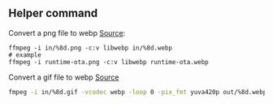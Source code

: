 ## Helper command

Convert a png file to webp [Source](https://stackoverflow.com/questions/68987106/how-to-make-ffmpeg-convert-a-png-sequence-into-a-webp-sequence-instead-of-makin):
```
ffmpeg -i in/%8d.png -c:v libwebp in/%8d.webp
# example
ffmpeg -i runtime-ota.png -c:v libwebp runtime-ota.webp
```

Convert a gif file to webp [Source](https://superuser.com/questions/1444932/convert-animated-gif-to-animated-webp-using-ffmpeg)

```sh
fmpeg -i in/%8d.gif -vcodec webp -loop 0 -pix_fmt yuva420p out/%8d.webp
```
